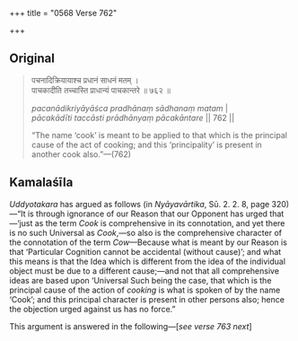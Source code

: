 +++
title = "0568 Verse 762"

+++
## Original 
>
> पचनादिक्रियायाश्च प्रधानं साधनं मतम् ।  
> पाचकादीति तच्चास्ति प्राधान्यं पाचकान्तरे ॥ ७६२ ॥ 
>
> *pacanādikriyāyāśca pradhānaṃ sādhanaṃ matam* \|  
> *pācakādīti taccāsti prādhānyaṃ pācakāntare* \|\| 762 \|\| 
>
> “The name ‘cook’ is meant to be applied to that which is the principal cause of the act of cooking; and this ‘principality’ is present in another cook also.”—(762)



## Kamalaśīla

*Uddyotakara* has argued as follows (in *Nyāyavārtika*, Sū. 2. 2. 8, page 320)—“It is through ignorance of our Reason that our Opponent has urged that—‘just as the term *Cook* is comprehensive in its connotation, and yet there is no such Universal as *Cook*,—so also is the comprehensive character of the connotation of the term *Cow*—Because what is meant by our Reason is that ‘Particular Cognition cannot be accidental (without cause)’; and what this means is that the Idea which is different from the idea of the individual object must be due to a different cause;—and not that all comprehensive ideas are based upon ‘Universal Such being the case, that which is the principal cause of the action of *cooking* is what is spoken of by the name ‘Cook’; and this principal character is present in other persons also; hence the objection urged against us has no force.”

This argument is answered in the following—[*see verse 763 next*]


